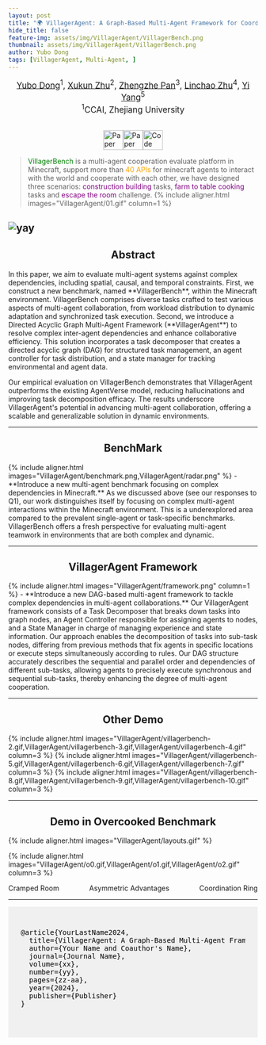 ```yaml
---
layout: post
title: "🌍 VillagerAgent: A Graph-Based Multi-Agent Framework for Coordinating Complex Task Dependencies in Minecraft 🏰"
hide_title: false
feature-img: assets/img/VillagerAgent/VillagerBench.png
thumbnail: assets/img/VillagerAgent/VillagerBench.png
author: Yubo Dong
tags: [VillagerAgent, Multi-Agent, ]
---
```

<div align="center" style="font-size: larger;">
    <a href='mailto:yubodong@example.com'>Yubo Dong</a><sup>1</sup>, <a href='mailto:xukunzhu@example.com'>Xukun Zhu</a><sup>2</sup>, <a href='mailto:zhengzhepan@example.com'>Zhengzhe Pan</a><sup>3</sup>, <a href='mailto:linchaozhu@example.com'>Linchao Zhu</a><sup>4</sup>, <a href='mailto:yyang@example.com'>Yi Yang</a><sup>5</sup>
</div>
<div align="center" style="font-size: larger;">
    <sup>1</sup>CCAI, Zhejiang University
</div>
<br>

<style>
    .center-flex {
        display: flex; /* 设置为Flexbox容器 */
        justify-content: center; /* 水平居中 */
        align-items: center; /* 垂直居中 */
        gap: 0px; /* 设置元素之间的间距 */
        
    }
    .center-flex img {
        height: 40px; /* 保持图片的宽高比 */
        width: auto; /* 调整图片宽度，从而调整按钮大小 */
    }
</style>

<p class="center-flex">
    <a href='https://arxiv.org/'>
      <img src='https://img.shields.io/badge/Paper-PDF-green?style=for-the-badge&logo=arXiv&logoColor=green' alt='Paper PDF'>
    </a>
    <a href='YOUR_PAPER_LINK_HERE'>
      <img src='https://img.shields.io/badge/Paper-Link-blue?style=for-the-badge' alt='Paper Link'>
    </a>
    <a href='YOUR_CODE_REPOSITORY_LINK_HERE'>
      <img src='https://img.shields.io/badge/Code-Repository-yellow?style=for-the-badge&logo=GitHub' alt='Code Repository'>
    </a>
</p>

> <span style="color: green;">VillagerBench</span> is a multi-agent cooperation evaluate platform in Minecraft, support more than <span style="color: orange;">40 APIs</span> for minecraft agents to interact with the world and cooperate with each other, we have designed three scenarios: <span style="color: purple;">construction building</span> tasks, <span style="color: purple;">farm to table cooking</span> tasks and <span style="color: purple;">escape the room</span> challenge.
{% include aligner.html images="VillagerAgent/01.gif" column=1 %}

![yay](/assets/img/VillagerAgent/01.gif)
---


<h2 style="text-align:center;">Abstract</h2>
In this paper, we aim to evaluate multi-agent systems against complex dependencies, including spatial, causal, and temporal constraints. First, we construct a new benchmark, named **VillagerBench**, within the Minecraft environment. VillagerBench comprises diverse tasks crafted to test various aspects of multi-agent collaboration, from workload distribution to dynamic adaptation and synchronized task execution. Second, we introduce a Directed Acyclic Graph Multi-Agent Framework (**VillagerAgent**) to resolve complex inter-agent dependencies and enhance collaborative efficiency. This solution incorporates a task decomposer that creates a directed acyclic graph (DAG) for structured task management, an agent controller for task distribution, and a state manager for tracking environmental and agent data.

Our empirical evaluation on VillagerBench demonstrates that VillagerAgent outperforms the existing AgentVerse model, reducing hallucinations and improving task decomposition efficacy. The results underscore VillagerAgent's potential in advancing multi-agent collaboration, offering a scalable and generalizable solution in dynamic environments.


---

<h2 style="text-align:center;">BenchMark</h2>
{% include aligner.html images="VillagerAgent/benchmark.png,VillagerAgent/radar.png" %}
- **Introduce a new multi-agent benchmark focusing on complex dependencies in Minecraft.**
  As we discussed  above (see our responses to Q1), our work distinguishes itself by focusing on complex multi-agent interactions within the Minecraft environment. This is a  underexplored area compared to the prevalent single-agent or task-specific benchmarks. VillagerBench offers a fresh perspective for evaluating multi-agent teamwork in environments that are both complex and dynamic.



---

<h2 style="text-align:center;">VillagerAgent Framework</h2>
{% include aligner.html images="VillagerAgent/framework.png" column=1 %}
- **Introduce a new DAG-based multi-agent framework to tackle complex dependencies in multi-agent collaborations.** 
  Our VillagerAgent framework consists of a Task Decomposer that breaks down tasks into graph nodes, an Agent Controller responsible for assigning agents to nodes, and a State Manager in charge of managing experience and state information. Our approach enables the decomposition of tasks into sub-task nodes, differing from previous methods that fix agents in specific locations or execute steps simultaneously according to rules. Our DAG structure accurately describes the sequential and parallel order and dependencies of different sub-tasks, allowing agents to precisely execute synchronous and sequential sub-tasks, thereby enhancing the degree of multi-agent cooperation.

---
<h2 style="text-align:center;">Other Demo</h2>
{% include aligner.html images="VillagerAgent/villagerbench-2.gif,VillagerAgent/villagerbench-3.gif,VillagerAgent/villagerbench-4.gif" column=3 %}
{% include aligner.html images="VillagerAgent/villagerbench-5.gif,VillagerAgent/villagerbench-6.gif,VillagerAgent/villagerbench-7.gif" column=3 %}
{% include aligner.html images="VillagerAgent/villagerbench-8.gif,VillagerAgent/villagerbench-9.gif,VillagerAgent/villagerbench-10.gif" column=3 %}

---

<h2 style="text-align:center;">Demo in Overcooked Benchmark</h2>

{% include aligner.html images="VillagerAgent/layouts.gif" %}



{% include aligner.html images="VillagerAgent/o0.gif,VillagerAgent/o1.gif,VillagerAgent/o2.gif" column=3 %}

<div style="display: flex; width: 100%;">
  <div style="text-align: left; flex-grow: 1; padding-right: 10px;">Cramped Room</div>
  <div style="text-align: center; flex-grow: 1;">Asymmetric Advantages</div>
  <div style="text-align: right; flex-grow: 1; padding-left: 10px;">Coordination Ring</div>
</div>

---

<div style="background-color:#f0f0f0; color:black; padding:20px 0; margin:0; width:100%;">
  <div style="margin:auto; width:90%; padding:10px;">
    <!-- BibTeX entry -->
    <pre>
@article{YourLastName2024,
  title={VillagerAgent: A Graph-Based Multi-Agent Framework for Coordinating Complex Task Dependencies in Minecraft},
  author={Your Name and Coauthor's Name},
  journal={Journal Name},
  volume={xx},
  number={yy},
  pages={zz-aa},
  year={2024},
  publisher={Publisher}
}
    </pre>
  </div>
</div>